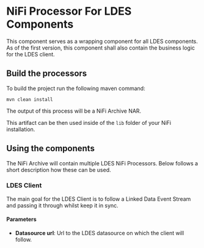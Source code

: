 # NiFi Processor For LDES Components

This component serves as a wrapping component for all LDES components. 
As of the first version, this component shall also contain the business logic for the LDES client.

## Build the processors

To build the project run the following maven command:

```maven
mvn clean install
```

The output of this process will be a NiFi Archive NAR. 

This artifact can be then used inside of the `lib` folder of your NiFi installation.

## Using the components 

The NiFi Archive will contain multiple LDES NiFi Processors. Below follows a short description how these can be used.

### LDES Client

The main goal for the LDES Client is to follow a Linked Data Event Stream and passing it through whilst keep it in sync.

#### Parameters 

* **Datasource url**: Url to the LDES datasource on which the client will follow.